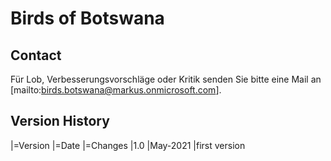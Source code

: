 # Birds of Botswana

## Contact

Für Lob, Verbesserungsvorschläge oder Kritik senden Sie bitte eine Mail an [mailto:birds.botswana@markus.onmicrosoft.com].

## Version History

|=Version |=Date |=Changes
|1.0 |May-2021 |first version
